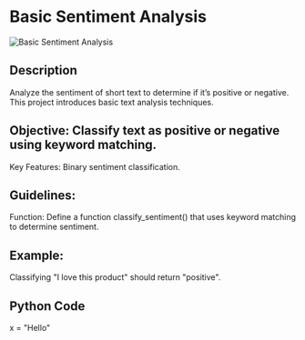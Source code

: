 # Basic Sentiment Analysis

![Basic Sentiment Analysis](https://github.com/anaccashian/PyClub/blob/main/Images/Sentiment.webp)

## Description
Analyze the sentiment of short text to determine if it’s positive or negative. This project introduces basic text analysis techniques.

## Objective: Classify text as positive or negative using keyword matching.
Key Features: Binary sentiment classification.

##  Guidelines:
Function: Define a function classify_sentiment() that uses keyword matching to determine sentiment.

## Example: 
Classifying "I love this product" should return "positive".

## Python Code
x = "Hello"
